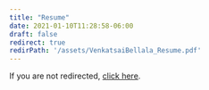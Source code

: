 ```yaml
---
title: "Resume"
date: 2021-01-10T11:28:58-06:00
draft: false
redirect: true
redirPath: '/assets/VenkatsaiBellala_Resume.pdf'
---
```

If you are not redirected, [click here](https://bellala.org/assets/VenkatsaiBellala_Resume.pdf).